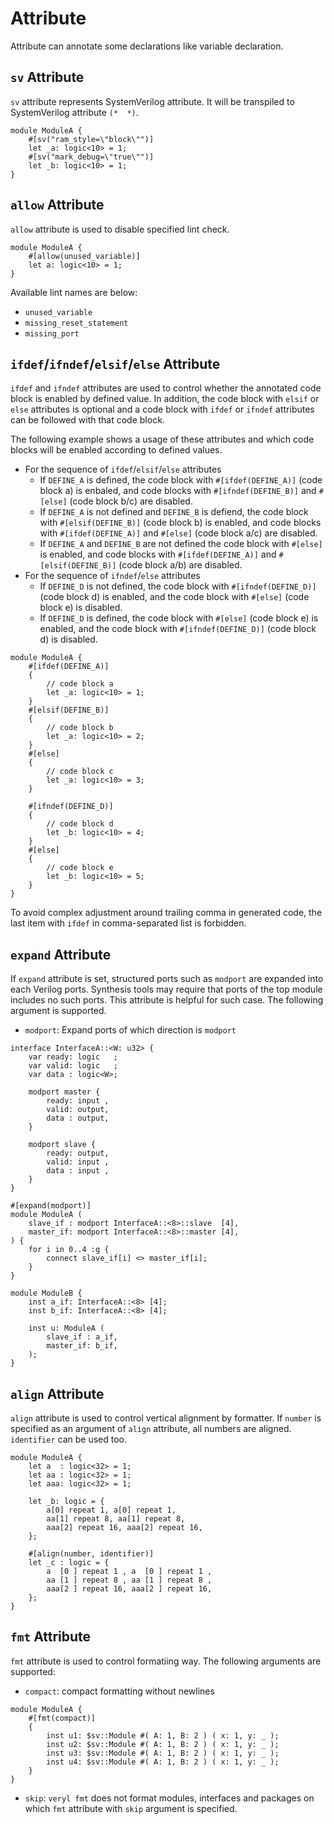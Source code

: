# Attribute

Attribute can annotate some declarations like variable declaration.

## `sv` Attribute

`sv` attribute represents SystemVerilog attribute.
It will be transpiled to SystemVerilog attribute `(*  *)`.

```veryl,playground
module ModuleA {
    #[sv("ram_style=\"block\"")]
    let _a: logic<10> = 1;
    #[sv("mark_debug=\"true\"")]
    let _b: logic<10> = 1;
}
```

## `allow` Attribute

`allow` attribute is used to disable specified lint check.

```veryl,playground
module ModuleA {
    #[allow(unused_variable)]
    let a: logic<10> = 1;
}
```

Available lint names are below:

* `unused_variable`
* `missing_reset_statement`
* `missing_port`

## `ifdef`/`ifndef`/`elsif`/`else` Attribute

`ifdef` and `ifndef` attributes are used to control whether the annotated code block is enabled by defined value.
In addition, the code block with `elsif` or `else` attributes is optional and a code block with `ifdef` or `ifndef` attributes can be followed with that code block.

The following example shows a usage of these attributes and which code blocks will be enabled according to defined values.

* For the sequence of `ifdef`/`elsif`/`else` attributes
    * If `DEFINE_A` is defined, the code block with `#[ifdef(DEFINE_A)]` (code block a) is enbaled, and code blocks with `#[ifndef(DEFINE_B)]` and `#[else]` (code block b/c) are disabled.
    * If `DEFINE_A` is not defined and `DEFINE_B` is defiend, the code block with `#[elsif(DEFINE_B)]` (code block b) is enabled, and code blocks with `#[ifdef(DEFINE_A)]` and `#[else]` (code block a/c) are disabled.
    * If `DEFINE_A` and `DEFINE_B` are not defined the code block with `#[else]` is enabled, and code blocks with `#[ifdef(DEFINE_A)]` and `#[elsif(DEFINE_B)]` (code block a/b) are disabled.
* For the sequence of `ifndef`/`else` attributes
    * If `DEFINE_D` is not defined, the code block with `#[ifndef(DEFINE_D)]` (code block d) is enabled, and the code block with `#[else]` (code block e) is disabled.
    * If `DEFINE_D` is defined, the code block with `#[else]` (code block e) is enabled, and the code block with `#[ifndef(DEFINE_D)]` (code block d) is disabled.

```veryl,playground
module ModuleA {
    #[ifdef(DEFINE_A)]
    {
        // code block a
        let _a: logic<10> = 1;
    }
    #[elsif(DEFINE_B)]
    {
        // code block b
        let _a: logic<10> = 2;
    }
    #[else]
    {
        // code block c
        let _a: logic<10> = 3;
    }

    #[ifndef(DEFINE_D)]
    {
        // code block d
        let _b: logic<10> = 4;
    }
    #[else]
    {
        // code block e
        let _b: logic<10> = 5;
    }
}
```

To avoid complex adjustment around trailing comma in generated code, the last item with `ifdef` in comma-separated list is forbidden.

## `expand` Attribute

If `expand` attribute is set, structured ports such as `modport` are expanded into each Verilog ports.
Synthesis tools may require that ports of the top module includes no such ports. This attribute is helpful for such case.
The following argument is supported.

* `modport`: Expand ports of which direction is `modport`

```veryl,playground
interface InterfaceA::<W: u32> {
    var ready: logic   ;
    var valid: logic   ;
    var data : logic<W>;

    modport master {
        ready: input ,
        valid: output,
        data : output,
    }

    modport slave {
        ready: output,
        valid: input ,
        data : input ,
    }
}

#[expand(modport)]
module ModuleA (
    slave_if : modport InterfaceA::<8>::slave  [4],
    master_if: modport InterfaceA::<8>::master [4],
) {
    for i in 0..4 :g {
        connect slave_if[i] <> master_if[i];
    }
}

module ModuleB {
    inst a_if: InterfaceA::<8> [4];
    inst b_if: InterfaceA::<8> [4];

    inst u: ModuleA (
        slave_if : a_if,
        master_if: b_if,
    );
}
```

## `align` Attribute

`align` attribute is used to control vertical alignment by formatter.
If `number` is specified as an argument of `align` attribute, all numbers are aligned.
`identifier` can be used too.

```veryl,playground
module ModuleA {
    let a  : logic<32> = 1;
    let aa : logic<32> = 1;
    let aaa: logic<32> = 1;

    let _b: logic = {
        a[0] repeat 1, a[0] repeat 1,
        aa[1] repeat 8, aa[1] repeat 8,
        aaa[2] repeat 16, aaa[2] repeat 16,
    };

    #[align(number, identifier)]
    let _c : logic = {
        a  [0 ] repeat 1 , a  [0 ] repeat 1 ,
        aa [1 ] repeat 8 , aa [1 ] repeat 8 ,
        aaa[2 ] repeat 16, aaa[2 ] repeat 16,
    };
}
```

## `fmt` Attribute

`fmt` attribute is used to control formatiing way.
The following arguments are supported:

* `compact`: compact formatting without newlines

```veryl,playground
module ModuleA {
    #[fmt(compact)]
    {
        inst u1: $sv::Module #( A: 1, B: 2 ) ( x: 1, y: _ );
        inst u2: $sv::Module #( A: 1, B: 2 ) ( x: 1, y: _ );
        inst u3: $sv::Module #( A: 1, B: 2 ) ( x: 1, y: _ );
        inst u4: $sv::Module #( A: 1, B: 2 ) ( x: 1, y: _ );
    }
}
```

* `skip`: `veryl fmt` does not format modules, interfaces and packages on which `fmt` attribute with `skip` argument is specified.
